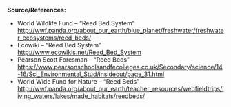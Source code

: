 **Source/References:** 
- World Wildlife Fund – “Reed Bed System” http://wwf.panda.org/about_our_earth/blue_planet/freshwater/freshwater_ecosystems/reed_beds/ 
- Ecowiki – “Reed Bed System” http://www.ecowikis.net/Reed_Bed_System 
- Pearson Scott Foresman – “Reed Beds” https://www.pearsonschoolsandfecolleges.co.uk/Secondary/science/14-16/Sci_Environmental_Stud/insideout/page_31.html 
- World Wide Fund for Nature – “Reed Beds” http://wwf.panda.org/about_our_earth/teacher_resources/webfieldtrips/living_waters/lakes/made_habitats/reedbeds/